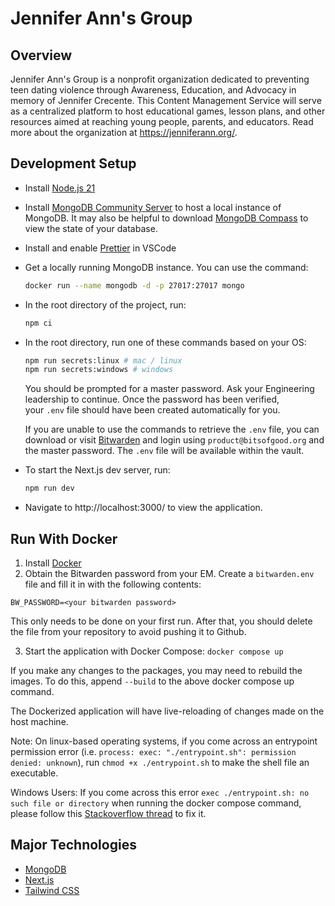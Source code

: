 # Jennifer Ann's Group

## Overview

Jennifer Ann's Group is a nonprofit organization dedicated to preventing teen dating violence through Awareness, Education, and Advocacy in memory of Jennifer Crecente. This Content Management Service will serve as a centralized platform to host educational games, lesson plans, and other resources aimed at reaching young people, parents, and educators. Read more about the organization at https://jenniferann.org/.

## Development Setup

- Install [Node.js 21](https://nodejs.org/en/download/)
- Install [MongoDB Community Server](https://www.mongodb.com/docs/manual/administration/install-community/) to host a local instance of MongoDB. It may also be helpful to download [MongoDB Compass](https://www.mongodb.com/try/download/compass#compass) to view the state of your database.
- Install and enable [Prettier](https://marketplace.visualstudio.com/items?itemName=esbenp.prettier-vscode) in VSCode
- Get a locally running MongoDB instance.
  You can use the command:
  ```sh
  docker run --name mongodb -d -p 27017:27017 mongo
  ```
- In the root directory of the project, run:

  ```sh
  npm ci
  ```

- In the root directory, run one of these commands based on your OS:

  ```sh
  npm run secrets:linux # mac / linux
  npm run secrets:windows # windows
  ```

  You should be prompted for a master password. Ask your Engineering leadership to continue. Once the password has been verified, your `.env` file should have been created automatically for you.

  If you are unable to use the commands to retrieve the `.env` file, you can download or visit [Bitwarden](https://bitwarden.com/) and login using `product@bitsofgood.org` and the master password. The `.env` file will be available within the vault.

- To start the Next.js dev server, run:

  ```sh
  npm run dev
  ```

- Navigate to http://localhost:3000/ to view the application.

## Run With Docker

1. Install [Docker](https://docs.docker.com/engine/install/)
2. Obtain the Bitwarden password from your EM. Create a `bitwarden.env` file and fill it in with the following contents:

```
BW_PASSWORD=<your bitwarden password>
```

This only needs to be done on your first run. After that, you should delete the file from your repository to avoid pushing it to Github.

3. Start the application with Docker Compose: `docker compose up`

If you make any changes to the packages, you may need to rebuild the images. To do this, append `--build` to the above docker compose up command.

The Dockerized application will have live-reloading of changes made on the host machine.

Note: On linux-based operating systems, if you come across an entrypoint permission error (i.e. `process: exec: "./entrypoint.sh": permission denied: unknown`), run `chmod +x ./entrypoint.sh` to make the shell file an executable.

Windows Users: If you come across this error `exec ./entrypoint.sh: no such file or directory` when running the docker compose command, please follow this [Stackoverflow thread](https://stackoverflow.com/questions/40452508/docker-error-on-an-entrypoint-script-no-such-file-or-directory) to fix it.

## Major Technologies

- [MongoDB](https://www.mongodb.com/)
- [Next.js](https://nextjs.org)
- [Tailwind CSS](https://tailwindcss.com)
